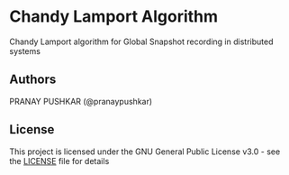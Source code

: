 # Chandy Lamport Algorithm

Chandy Lamport algorithm for Global Snapshot recording in distributed systems

## Authors

PRANAY PUSHKAR (@pranaypushkar)

## License

This project is licensed under the GNU General Public License v3.0 - see the [LICENSE](LICENSE) file for details
